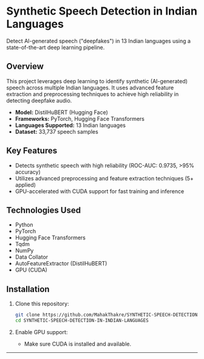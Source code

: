 # Synthetic Speech Detection in Indian Languages

Detect AI-generated speech ("deepfakes") in 13 Indian languages using a state-of-the-art deep learning pipeline.

## Overview

This project leverages deep learning to identify synthetic (AI-generated) speech across multiple Indian languages. It uses advanced feature extraction and preprocessing techniques to achieve high reliability in detecting deepfake audio.

- **Model:** DistilHuBERT (Hugging Face)
- **Frameworks:** PyTorch, Hugging Face Transformers
- **Languages Supported:** 13 Indian languages
- **Dataset:** 33,737 speech samples

## Key Features

- Detects synthetic speech with high reliability (ROC-AUC: 0.9735, >95% accuracy)
- Utilizes advanced preprocessing and feature extraction techniques (5+ applied)
- GPU-accelerated with CUDA support for fast training and inference

## Technologies Used

- Python
- PyTorch
- Hugging Face Transformers
- Tqdm
- NumPy
- Data Collator
- AutoFeatureExtractor (DistilHuBERT)
- GPU (CUDA)

## Installation

1. Clone this repository:
   ```bash
   git clone https://github.com/MahakThakre/SYNTHETIC-SPEECH-DETECTION-IN-INDIAN-LANGUAGES.git
   cd SYNTHETIC-SPEECH-DETECTION-IN-INDIAN-LANGUAGES
   ```

2. Enable GPU support:
   - Make sure CUDA is installed and available.

---
